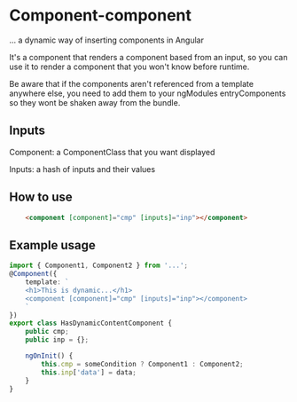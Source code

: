 # Component-component
... a dynamic way of inserting components in Angular

It's a component that renders a component based from an input, so you can use it to render a component that you won't know before runtime. 

Be aware that if the components aren't referenced from a template anywhere else, you need to add them to your ngModules entryComponents so they wont be shaken away from the bundle. 

## Inputs
Component: a ComponentClass that you want displayed 

Inputs: a hash of inputs and their values

## How to use
```html
    <component [component]="cmp" [inputs]="inp"></component>
```

## Example usage
```ts
import { Component1, Component2 } from '...';
@Component({
    template: `
    <h1>This is dynamic...</h1>
    <component [component]="cmp" [inputs]="inp"></component>
    `
})
export class HasDynamicContentComponent {
	public cmp;
	public inp = {};

	ngOnInit() {
        this.cmp = someCondition ? Component1 : Component2;
        this.inp['data'] = data;
	}
}
```

